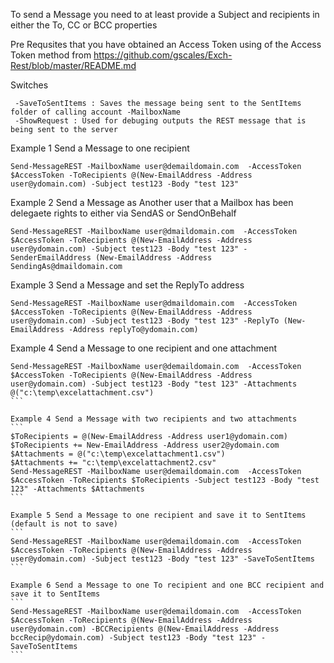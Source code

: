 To send a Message you need to at least provide a Subject and recipients in either the To, CC or BCC properties 

Pre Requsites that you have obtained an Access Token using of the Access Token method from https://github.com/gscales/Exch-Rest/blob/master/README.md

Switches

```
 -SaveToSentItems : Saves the message being sent to the SentItems folder of calling account -MailboxName
 -ShowRequest : Used for debuging outputs the REST message that is being sent to the server
```

Example 1 Send a Message to one recipient

```
Send-MessageREST -MailboxName user@demaildomain.com  -AccessToken $AccessToken -ToRecipients @(New-EmailAddress -Address user@ydomain.com) -Subject test123 -Body "test 123"
```

Example 2 Send a Message as Another user that a Mailbox has been delegaete rights to either via SendAS or SendOnBehalf

```
Send-MessageREST -MailboxName user@dmaildomain.com  -AccessToken $AccessToken -ToRecipients @(New-EmailAddress -Address user@ydomain.com) -Subject test123 -Body "test 123" -SenderEmailAddress (New-EmailAddress -Address SendingAs@dmaildomain.com
```

Example 3 Send a Message and set the ReplyTo address

```
Send-MessageREST -MailboxName user@dmaildomain.com  -AccessToken $AccessToken -ToRecipients @(New-EmailAddress -Address user@ydomain.com) -Subject test123 -Body "test 123" -ReplyTo (New-EmailAddress -Address replyTo@ydomain.com) 
```

Example 4 Send a Message to one recipient and one attachment
````
Send-MessageREST -MailboxName user@demaildomain.com  -AccessToken $AccessToken -ToRecipients @(New-EmailAddress -Address user@ydomain.com) -Subject test123 -Body "test 123" -Attachments @("c:\temp\excelattachment.csv")
```

Example 4 Send a Message with two recipients and two attachments
```
$ToRecipients = @(New-EmailAddress -Address user1@ydomain.com)
$ToRecipients += New-EmailAddress -Address user2@ydomain.com
$Attachments = @("c:\temp\excelattachment1.csv")
$Attachments += "c:\temp\excelattachment2.csv"
Send-MessageREST -MailboxName user@demaildomain.com  -AccessToken $AccessToken -ToRecipients $ToRecipients -Subject test123 -Body "test 123" -Attachments $Attachments
```

Example 5 Send a Message to one recipient and save it to SentItems (default is not to save)
```
Send-MessageREST -MailboxName user@demaildomain.com  -AccessToken $AccessToken -ToRecipients @(New-EmailAddress -Address user@ydomain.com) -Subject test123 -Body "test 123" -SaveToSentItems
```

Example 6 Send a Message to one To recipient and one BCC recipient and save it to SentItems 
```
Send-MessageREST -MailboxName user@demaildomain.com  -AccessToken $AccessToken -ToRecipients @(New-EmailAddress -Address user@ydomain.com) -BCCRecipients @(New-EmailAddress -Address bccRecip@ydomain.com) -Subject test123 -Body "test 123" -SaveToSentItems
```
